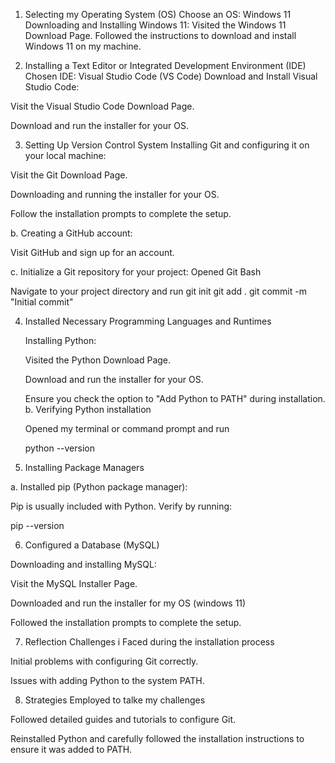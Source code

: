 1. Selecting my Operating System (OS)
     Choose an OS:
  Windows 11
      Downloading and Installing Windows 11:
Visited the Windows 11 Download Page.
Followed the instructions to download and install Windows 11 on my machine.

2. Installing a Text Editor or Integrated Development Environment (IDE)
    Chosen IDE: Visual Studio Code (VS Code)
    Download and Install Visual Studio Code:

Visit the Visual Studio Code Download Page.

Download and run the installer for your OS.

3. Setting Up Version Control System
    Installing Git and configuring it on your local machine:

  Visit the Git Download Page.

  Downloading and running the installer for your OS.

  Follow the installation prompts to complete the setup.

b. Creating a GitHub account:

   Visit GitHub and sign up for an account.

c. Initialize a Git repository for your project:
   Opened Git Bash 

   Navigate to your project directory and run
   git init
   git add .
   git commit -m "Initial commit"

4. Installed Necessary Programming Languages and Runtimes

   Installing Python:

   Visited the Python Download Page.

   Download and run the installer for your OS.

   Ensure you check the option to "Add Python to PATH" during installation.
b. Verifying Python installation

   Opened my terminal or command prompt and run

   python --version

5. Installing Package Managers

a. Installed pip (Python package manager):

  Pip is usually included with Python. Verify by running:

  pip --version

6.  Configured a Database (MySQL)

   Downloading  and installing MySQL:

   Visit the MySQL Installer Page.

  Downloaded and run the installer for my OS (windows 11)

  Followed the installation prompts to complete the setup.

7. Reflection
Challenges i Faced during the installation process

 Initial problems with configuring Git correctly.

 Issues with adding Python to the system PATH.

8. Strategies Employed to talke my challenges

Followed detailed guides and tutorials to configure Git.

Reinstalled Python and carefully followed the installation instructions to ensure it was added to PATH.



